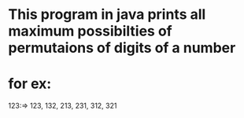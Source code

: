 # This program in java prints all maximum possibilties of permutaions of digits of a number
# for ex:
123:=> 123, 132, 213, 231, 312, 321
